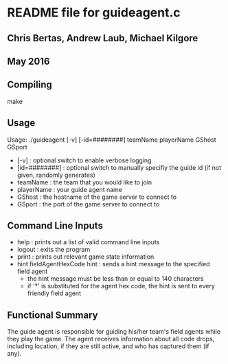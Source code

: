 # README file for guideagent.c
## Chris Bertas, Andrew Laub, Michael Kilgore
## May 2016


## Compiling
   make

## Usage
   Usage: ./guideagent [-v] [-id=########] teamName playerName GShost GSport
* [-v] : optional switch to enable verbose logging
* [id=########] : optional switch to manually specifiy the guide id (if not given, randomly generates)
* teamName : the team that you would like to join
* playerName : your guide agent name
* GShost : the hostname of the game server to connect to
* GSport : the port of the game server to connect to

## Command Line Inputs
* help : prints out a list of valid command line inputs
* logout : exits the program
* print : prints out relevant game state information
* hint fieldAgentHexCode hint : sends a hint message to the specified field agent
  * the hint message must be less than or equal to 140 characters
  * if '*' is substituted for the agent hex code, the hint is sent to every friendly field agent


## Functional Summary
The guide agent is responsible for guiding his/her team's field agents while they play the game. The agent receives information about all code drops, including location, if they are still active, and who has captured them (if any).